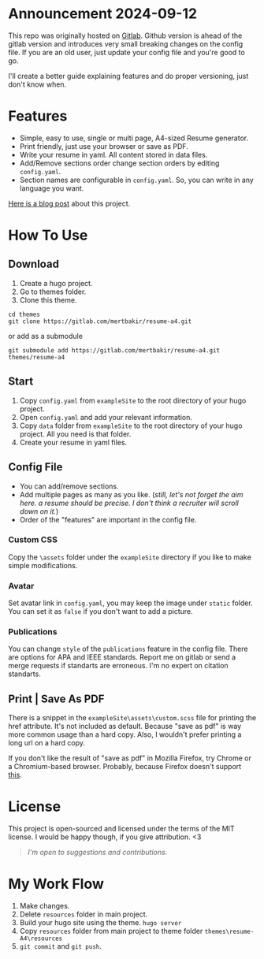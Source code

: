 # Announcement 2024-09-12

This repo was originally hosted on [Gitlab](https://gitlab.com/mertbakir/resume-a4).
Github version is ahead of the gitlab version and introduces very small breaking changes on the config file. If you are an old user, just update your config file and you're good to go. 

I'll create a better guide explaining features and do proper versioning, just don't know when.

# Features

* Simple, easy to use, single or multi page, A4-sized Resume generator.
* Print friendly, just use your browser or save as PDF.
* Write your resume in yaml. All content stored in data files.
* Add/Remove sections order change section orders by editing `config.yaml`.
* Section names are configurable in `config.yaml`. So, you can write in any language you want.

[Here is a blog post](https://mertbakir.gitlab.io/projects/resume-a4/) about this project.

# How To Use

## Download

1. Create a hugo project.
2. Go to themes folder.
3. Clone this theme.

```
cd themes
git clone https://gitlab.com/mertbakir/resume-a4.git
```

or add as a submodule

```
git submodule add https://gitlab.com/mertbakir/resume-a4.git themes/resume-a4
```

## Start

1. Copy `config.yaml` from `exampleSite` to the root directory of your hugo project.
2. Open `config.yaml` and add your relevant information.
3. Copy `data` folder from `exampleSite` to the root directory of your hugo project. All you need is that folder.
4. Create your resume in yaml files.

## Config File

* You can add/remove sections.
* Add multiple pages as many as you like. (_still, let's not forget the aim here. a resume should be precise. I don't think a recruiter will scroll down on it._)
* Order of the "features" are important in the config file. 

### Custom CSS

Copy the ```\assets``` folder under the ```exampleSite``` directory if you like to make simple modifications.
### Avatar

Set avatar link in `config.yaml`, you may keep the image under `static` folder. You can set it as ```false``` if you don't want to add a picture.

### Publications

You can change `style` of the `publications` feature in the config file. There are options for APA and IEEE standards. Report me on gitlab or send a merge requests if standarts are erroneous. I'm no expert on citation standarts.

## Print | Save As PDF

There is a snippet in the ```exampleSite\assets\custom.scss``` file for printing the href attribute. It's not included as default. Because "save as pdf" is way more common usage than a hard copy. Also, I wouldn't prefer printing a long url on a hard copy.

If you don't like the result of "save as pdf" in Mozilla Firefox, try Chrome or a Chromium-based browser. Probably, because Firefox doesn't support [this](https://developer.mozilla.org/en-US/docs/Web/CSS/%40page/size).

# License

This project is open-sourced and licensed under the terms of the MIT license. I would be happy though, if you give attribution. <3

> _I'm open to suggestions and contributions._

# My Work Flow

1. Make changes.
2. Delete `resources` folder in main project.
2. Build your hugo site using the theme. `hugo server`
3. Copy `resources` folder from main project to theme folder `themes\resume-A4\resources`
4. `git commit` and `git push`.
